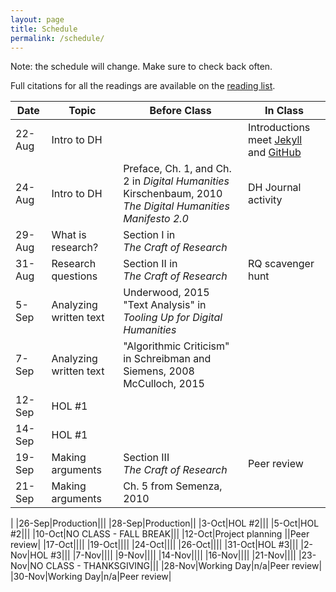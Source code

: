 ```yaml
---
layout: page
title: Schedule
permalink: /schedule/
---
```


Note: the schedule will change. Make sure to check back often.

Full citations for all the readings are available on the [reading list](/research-methods-in-digital-humanities/reading-list/).

|Date|Topic|Before Class|In Class|
|---|---|---|---|
|22-Aug|Intro to DH||Introductions<br/>meet [Jekyll](https://jekyllrb.com/) and [GitHub](http://www.github.com)|
|24-Aug|Intro to DH|Preface, Ch. 1, and Ch. 2 in _Digital Humanities_<br />Kirschenbaum, 2010<br />_The Digital Humanities Manifesto 2.0_|DH Journal activity|
|29-Aug|What is research?|Section I in<br />_The Craft of Research_||
|31-Aug|Research questions|Section II in<br />_The Craft of Research_|RQ scavenger hunt|
|5-Sep|Analyzing written text|Underwood, 2015 <br />"Text Analysis" in _Tooling Up for Digital Humanities_||
|7-Sep|Analyzing written text|"Algorithmic Criticism" in Schreibman and Siemens, 2008<br />McCulloch, 2015||
|12-Sep|HOL #1|||
|14-Sep|HOL #1|||
|19-Sep|Making arguments|Section III<br />_The Craft of Research_|Peer review|
|21-Sep|Making arguments|Ch. 5 from Semenza, 2010
|
|26-Sep|Production|||
|28-Sep|Production||
|3-Oct|HOL #2|||
|5-Oct|HOL #2|||
|10-Oct|NO CLASS - FALL BREAK|||
|12-Oct|Project planning ||Peer review|
|17-Oct||||
|19-Oct||||
|24-Oct||||
|26-Oct||||
|31-Oct|HOL #3|||
|2-Nov|HOL #3|||
|7-Nov||||
|9-Nov||||
|14-Nov||||
|16-Nov||||
|21-Nov||||
|23-Nov|NO CLASS - THANKSGIVING|||
|28-Nov|Working Day|n/a|Peer review|
|30-Nov|Working Day|n/a|Peer review|
